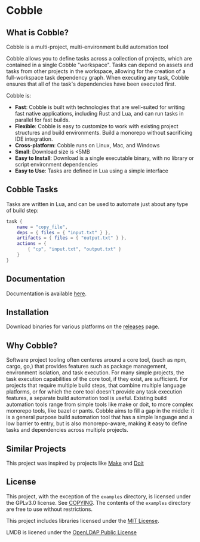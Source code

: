 # Cobble

## What is Cobble?

Cobble is a multi-project, multi-environment build automation tool

Cobble allows you to define tasks across a collection of projects, which are contained in a single Cobble "workspace".  Tasks can depend on assets and tasks from other projects in the workspace, allowing for the creation of a full-workspace task dependency graph.  When executing any task, Cobble ensures that all of the task's dependencies have been executed first.

Cobble is:

- __Fast__: Cobble is built with technologies that are well-suited for writing fast native applications, including Rust and Lua, and can run tasks in parallel for fast builds.
- __Flexible__: Cobble is easy to customize to work with existing project structures and build environments.  Build a monorepo without sacrificing IDE integration.
- __Cross-platform__: Cobble runs on Linux, Mac, and Windows
- __Small__: Download size is <5MB
- __Easy to Install__: Download is a single executable binary, with no library or script environment dependencies
- __Easy to Use__: Tasks are defined in Lua using a simple interface

## Cobble Tasks

Tasks are written in Lua, and can be used to automate just about any type of build step:

```lua
task {
    name = "copy_file",
    deps = { files = { "input.txt" } },
    artifacts = { files = { "output.txt" } },
    actions = {
        { "cp", "input.txt", "output.txt" }
    }
}
```

## Documentation

Documentation is available [here](https://jdarais.github.io/cobble/).

## Installation

Download binaries for various platforms on the [releases](https://github.com/jdarais/cobble/releases) page.

## Why Cobble?

Software project tooling often centeres around a core tool, (such as npm, cargo, go,) that provides features such as package management, environment isolation, and task execution.  For many simple projects, the task execution capabilities of the core tool, if they exist, are sufficient.  For projects that require multiple build steps, that combine multiple language platforms, or for which the core tool doesn't provide any task execution features, a separate build automation tool is useful.  Existing build automation tools range from simple tools like make or doit, to more complex monorepo tools, like bazel or pants.  Cobble aims to fill a gap in the middle: it is a general purpose build automation tool that has a simple language and a low barrier to entry, but is also monorepo-aware, making it easy to define tasks and dependencies across multiple projects.

## Similar Projects

This project was inspired by projects like [Make](https://www.gnu.org/software/make/) and [Doit](https://pydoit.org/)

## License

This project, with the exception of the `examples` directory, is licensed under the GPLv3.0 license.  See [COPYING](https://github.com/jdarais/cobble/blob/main/COPYING).  The contents of the `examples` directory are free to use without restrictions.

This project includes libraries licensed under the [MIT License](https://github.com/jdarais/cobble/blob/main/licenses/MIT.txt).

LMDB is licened under the [OpenLDAP Public License](https://github.com/jdarais/cobble/blob/main/licenses/OpenLDAP.txt)
